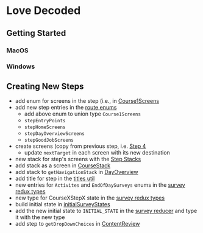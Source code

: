 # Love Decoded

## Getting Started

### MacOS

### Windows

## Creating New Steps

- add enum for screens in the step (i.e., in [Course1Screens](src/route/Steps/Course1Screens.ts)
- add new step entries in the [route enums](src/route/enums.ts)
  - add above enum to union type `Course1Screens`
  - `stepEntryPoints`
  - `stepHomeScreens`
  - `stepDayOverviewScreens`
  - `stepGoodJobScreens`
- create screens (copy from previous step, i.e. [Step 4](src/screens/Courses/Course1/Step4)
  - update `nextTarget` in each screen with its new destination
- new stack for step's screens with the [Step Stacks](src/route/Steps)
- add stack as a screen in [CourseStack](src/route/Steps/CourseStack.tsx)
- add stack to `getNavigationStack` in [DayOverview](src/screens/Courses/Common/DayOverview/DayOverview.tsx)
- add title for step in the [titles util](src/util/titles.ts)
- new entries for `Activites` and `EndOfDaySurveys` enums in the [survey redux types](src/redux/types/survey.ts)
- new type for CourseXStepX state in the [survey redux types](src/redux/types/survey.ts)
- build initial state in [initialSurveyStates](src/redux/reducer/initialSurveyStates.ts)
- add the new initial state to `INITIAL_STATE` in the [survey reducer](src/redux/reducer/survey.ts) and type it with the new type
- add step to `getDropDownChoices` in [ContentReview](./src/screens/Courses/Tabs/Home/ContentReview/ContentReview.tsx)
